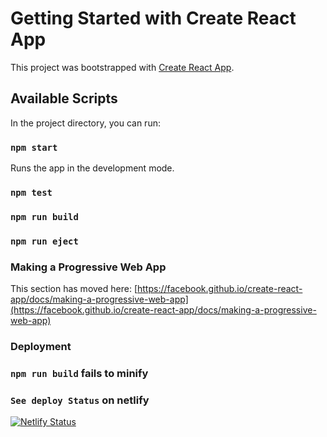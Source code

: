 # Getting Started with Create React App

This project was bootstrapped with [Create React App](https://github.com/facebook/create-react-app).

## Available Scripts

In the project directory, you can run:

### `npm start`

Runs the app in the development mode.

### `npm test`

### `npm run build`

### `npm run eject`

### Making a Progressive Web App

This section has moved here: [https://facebook.github.io/create-react-app/docs/making-a-progressive-web-app](https://facebook.github.io/create-react-app/docs/making-a-progressive-web-app)

### Deployment
### `npm run build` fails to minify

### `See deploy Status` on netlify
[![Netlify Status](https://api.netlify.com/api/v1/badges/6517cf90-d60d-4d70-886e-c72be73a7259/deploy-status)](https://app.netlify.com/sites/cosmicapp/deploys)
